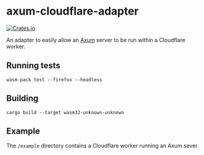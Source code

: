 # axum-cloudflare-adapter

[![Crates.io](https://img.shields.io/crates/v/axum-cloudflare-adapter)](https://crates.io/crates/axum-cloudflare-adapter)

An adapter to easily allow an [Axum](https://github.com/tokio-rs/axum) server to be run within a Cloudflare worker.

## Running tests
`wasm-pack test --firefox --headless`

## Building
`cargo build --target wasm32-unknown-unknown`

## Example
The `/example` directory contains a Cloudflare worker running an Axum sever